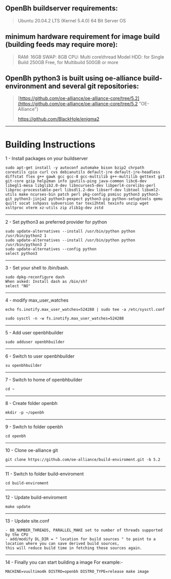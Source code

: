 ## OpenBh buildserver requirements: ##

> Ubuntu 20.04.2 LTS (Kernel 5.4.0) 64 Bit Server OS

## minimum hardware requirement for image build (building feeds may require more):

> RAM:  16GB
> SWAP: 8GB
> CPU:  Multi core\thread Model
> HDD:  for Single Build 250GB Free, for Multibuild 500GB or more

## OpenBh python3 is built using oe-alliance build-environment and several git repositories: ##

> [https://github.com/oe-alliance/oe-alliance-core/tree/5.2](https://github.com/oe-alliance/oe-alliance-core/tree/5.2 "OE-Alliance")
>
> https://github.com/BlackHole/enigma2

----------

# Building Instructions #

1 - Install packages on your buildserver

	sudo apt-get install -y autoconf automake bison bzip2 chrpath coreutils cpio curl cvs debianutils default-jre default-jre-headless diffstat flex g++ gawk gcc gcc-8 gcc-multilib g++-multilib gettext git git-core gzip help2man info iputils-ping java-common libc6-dev libegl1-mesa libglib2.0-dev libncurses5-dev libperl4-corelibs-perl libproc-processtable-perl libsdl1.2-dev libserf-dev libtool libxml2-utils make ncurses-bin patch perl pkg-config psmisc python3 python3-git python3-jinja2 python3-pexpect python3-pip python-setuptools qemu quilt socat sshpass subversion tar texi2html texinfo unzip wget xsltproc xterm xz-utils zip zlib1g-dev zstd

----------
2 - Set python3 as preferred provider for python

	sudo update-alternatives --install /usr/bin/python python /usr/bin/python2 1
	sudo update-alternatives --install /usr/bin/python python /usr/bin/python3 2
	sudo update-alternatives --config python
	select python3

----------
3 - Set your shell to /bin/bash.

	sudo dpkg-reconfigure dash
	When asked: Install dash as /bin/sh?
	select "NO"

----------
4 - modify max_user_watches

	echo fs.inotify.max_user_watches=524288 | sudo tee -a /etc/sysctl.conf

	sudo sysctl -n -w fs.inotify.max_user_watches=524288

----------
5 - Add user openbhbuilder

	sudo adduser openbhbuilder

----------
6 - Switch to user openbhbuilder

	su openbhbuilder

----------
7 - Switch to home of openbhbuilder

	cd ~

----------
8 - Create folder openbh

	mkdir -p ~/openbh

----------
9 - Switch to folder openbh

	cd openbh

----------
10 - Clone oe-alliance git

    git clone https://github.com/oe-alliance/build-enviroment.git -b 5.2

----------
11 - Switch to folder build-enviroment

	cd build-enviroment

----------
12 - Update build-enviroment

	make update

----------
13 - Update site.conf

    - BB_NUMBER_THREADS, PARALLEL_MAKE set to number of threads supported by the CPU
    - add/modify DL_DIR = " location for build sources " to point to a location where you can save derived build sources,
    this will reduce build time in fetching these sources again.

----------
14 - Finally you can start building a image
	For example:-

	MACHINE=vuultimo4k DISTRO=openbh DISTRO_TYPE=release make image

